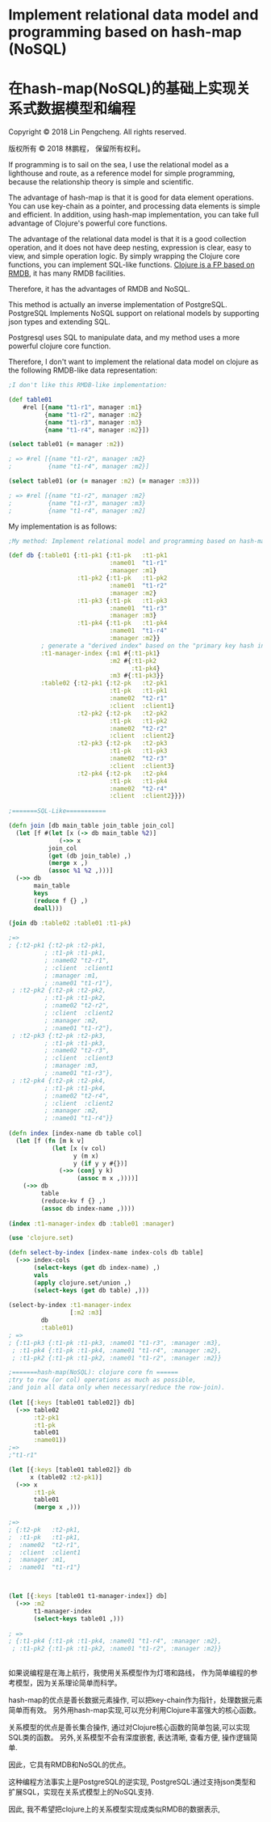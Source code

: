 # Implement relational data model and programming based on hash-map (NoSQL)

# 在hash-map(NoSQL)的基础上实现关系式数据模型和编程

Copyright © 2018 Lin Pengcheng. All rights reserved.

版权所有 © 2018 林鹏程， 保留所有权利。

If programming is to sail on the sea, 
I use the relational model as a lighthouse and route, 
as a reference model for simple programming, 
because the relationship theory is simple and scientific.

The advantage of hash-map is that it is good for data element operations. 
You can use key-chain as a pointer, 
and processing data elements is simple and efficient. 
In addition, using hash-map implementation, 
you can take full advantage of Clojure's powerful core functions.

The advantage of the relational data model is 
that it is a good collection operation, 
and it does not have deep nesting, 
expression is clear, easy to view, and simple operation logic.
By simply wrapping the Clojure core functions, 
you can implement SQL-like functions.
[Clojure is a FP based on RMDB](doc/Clojure_is_FP_based_on_RMDB.md),
it has many RMDB facilities.

Therefore, it has the advantages of RMDB and NoSQL.

This method is actually an inverse implementation of PostgreSQL.
PostgreSQL Implements NoSQL support on relational models 
by supporting json types and extending SQL.

Postgresql uses SQL to manipulate data,
and my method uses a more powerful clojure core function.

Therefore, I don't want to implement the relational data model on clojure 
as the following RMDB-like data representation:

```clojure
;I don't like this RMDB-like implementation:

(def table01
    #rel [{name "t1-r1", manager :m1}
          {name "t1-r2", manager :m2}
          {name "t1-r3", manager :m3}
          {name "t1-r4", manager :m2}])

(select table01 (= manager :m2))

; => #rel [{name "t1-r2", manager :m2}
;          {name "t1-r4", manager :m2}] 

(select table01 (or (= manager :m2) (= manager :m3)))

; => #rel [{name "t1-r2", manager :m2}
;          {name "t1-r3", manager :m3}
;          {name "t1-r4", manager :m2] 
```

My implementation is as follows:

```clojure
;My method: Implement relational model and programming based on hash-map (NoSQL)

(def db {:table01 {:t1-pk1 {:t1-pk   :t1-pk1
                            :name01  "t1-r1"
                            :manager :m1}
                   :t1-pk2 {:t1-pk   :t1-pk2
                            :name01  "t1-r2"
                            :manager :m2}
                   :t1-pk3 {:t1-pk   :t1-pk3
                            :name01  "t1-r3"
                            :manager :m3}
                   :t1-pk4 {:t1-pk   :t1-pk4
                            :name01  "t1-r4"
                            :manager :m2}}
         ; generate a "derived index" based on the "primary key hash index".
         :t1-manager-index {:m1 #{:t1-pk1}
                            :m2 #{:t1-pk2 
                                  :t1-pk4}
                            :m3 #{:t1-pk3}}                 
         :table02 {:t2-pk1 {:t2-pk   :t2-pk1
                            :t1-pk   :t1-pk1
                            :name02  "t2-r1"
                            :client  :client1}
                   :t2-pk2 {:t2-pk   :t2-pk2
                            :t1-pk   :t1-pk2
                            :name02  "t2-r2"
                            :client  :client2}
                   :t2-pk3 {:t2-pk   :t2-pk3
                            :t1-pk   :t1-pk3
                            :name02  "t2-r3"
                            :client  :client3}
                   :t2-pk4 {:t2-pk   :t2-pk4
                            :t1-pk   :t1-pk4
                            :name02  "t2-r4"
                            :client  :client2}}})
                            
;=======SQL-Like===========    

(defn join [db main_table join_table join_col]
  (let [f #(let [x (-> db main_table %2)]
              (->> x
		   join_col
		   (get (db join_table) ,)
		   (merge x ,)
		   (assoc %1 %2 ,)))]
  (->> db
       main_table  
       keys
       (reduce f {} ,)
       doall)))  
	   
(join db :table02 :table01 :t1-pk)

;=>
; {:t2-pk1 {:t2-pk :t2-pk1, 
          ; :t1-pk :t1-pk1, 
          ; :name02 "t2-r1",
          ; :client  :client1          
          ; :manager :m1, 
          ; :name01 "t1-r1"},  
 ; :t2-pk2 {:t2-pk :t2-pk2, 
          ; :t1-pk :t1-pk2, 
          ; :name02 "t2-r2", 
          ; :client  :client2          
          ; :manager :m2, 
          ; :name01 "t1-r2"}, 
 ; :t2-pk3 {:t2-pk :t2-pk3, 
          ; :t1-pk :t1-pk3, 
          ; :name02 "t2-r3", 
          ; :client  :client3          
          ; :manager :m3, 
          ; :name01 "t1-r3"}, 
 ; :t2-pk4 {:t2-pk :t2-pk4, 
          ; :t1-pk :t1-pk4, 
          ; :name02 "t2-r4", 
          ; :client  :client2          
          ; :manager :m2, 
          ; :name01 "t1-r4"}} 
          
(defn index [index-name db table col]
  (let [f (fn [m k v]
            (let [x (v col)
                  y (m x)
                  y (if y y #{})] 
              (->> (conj y k)
                   (assoc m x ,))))]
    (->> db
         table 
         (reduce-kv f {} ,)
         (assoc db index-name ,)))) 
    
(index :t1-manager-index db :table01 :manager)

(use 'clojure.set)

(defn select-by-index [index-name index-cols db table]
  (->> index-cols
       (select-keys (get db index-name) ,)
       vals
       (apply clojure.set/union ,)
       (select-keys (get db table) ,)))  
	   
(select-by-index :t1-manager-index 
                 [:m2 :m3] 
		 db 
		 :table01)
; =>
; {:t1-pk3 {:t1-pk :t1-pk3, :name01 "t1-r3", :manager :m3}, 
 ; :t1-pk4 {:t1-pk :t1-pk4, :name01 "t1-r4", :manager :m2}, 
 ; :t1-pk2 {:t1-pk :t1-pk2, :name01 "t1-r2", :manager :m2}}   

;=======hash-map(NoSQL): clojure core fn ======
;try to row (or col) operations as much as possible, 
;and join all data only when necessary(reduce the row-join).
        
(let [{:keys [table01 table02]} db]
  (->> table02
       :t2-pk1
       :t1-pk
       table01
       :name01))
;=>
;"t1-r1"

(let [{:keys [table01 table02]} db
      x (table02 :t2-pk1)]
  (->> x  
       :t1-pk
       table01
       (merge x ,)))
 
;=>
; {:t2-pk   :t2-pk1, 
;  :t1-pk   :t1-pk1, 
;  :name02  "t2-r1", 
;  :client  :client1          
;  :manager :m1, 
;  :name01  "t1-r1"} 



(let [{:keys [table01 t1-manager-index]} db]
  (->> :m2
       t1-manager-index
       (select-keys table01 ,)))
  
; =>
; {:t1-pk4 {:t1-pk :t1-pk4, :name01 "t1-r4", :manager :m2}, 
 ; :t1-pk2 {:t1-pk :t1-pk2, :name01 "t1-r2", :manager :m2}}
 
```

如果说编程是在海上航行，我使用关系模型作为灯塔和路线，
作为简单编程的参考模型，因为关系理论简单而科学。

hash-map的优点是善长数据元素操作, 可以把key-chain作为指针，处理数据元素简单而有效。
另外用hash-map实现,可以充分利用Clojure丰富强大的核心函数。

关系模型的优点是善长集合操作, 通过对Clojure核心函数的简单包装,可以实现SQL类的函数。
另外,关系模型不会有深度嵌套, 表达清晰, 查看方便, 操作逻辑简单.

因此，它具有RMDB和NoSQL的优点。

这种编程方法事实上是PostgreSQL的逆实现,
PostgreSQL:通过支持json类型和扩展SQL，实现在关系式模型上的NoSQL支持.

因此, 我不希望把clojure上的关系模型实现成类似RMDB的数据表示, 
